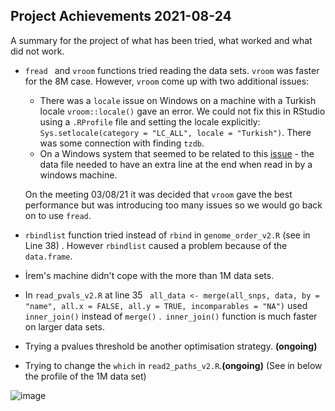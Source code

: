 ## Project Achievements												2021-08-24

A summary for the project of what has been tried, what worked and what did not work.

* `fread ` and `vroom` functions tried reading the data sets. `vroom` was faster for the 8M case. However,   `vroom`  come up with two additional issues:

  - There was a `locale` issue on Windows on a machine with a Turkish locale `vroom::locale()` gave an error. We could not fix this in RStudio using a `.RProfile` file and setting the locale explicitly: `Sys.setlocale(category = "LC_ALL", locale = "Turkish")`. There was some connection with finding `tzdb`.
  - On a Windows system that seemed to be related to this [issue](https://github.com/r-lib/vroom/issues/40) - the data file needed to have an extra line at the end when read in by a windows machine.

  On the meeting 03/08/21 it was decided that `vroom` gave the best performance but was introducing too many issues so we would go back on to use `fread`. 

*  `rbindlist` function tried instead of `rbind` in `genome_order_v2.R` (see in Line 38) . However `rbindlist` caused a problem because of the `data.frame`.

* İrem's machine didn't cope with the more than 1M data sets.

* In `read_pvals_v2.R` at line 35 ` all_data <- merge(all_snps, data, by = "name", all.x = FALSE, all.y = TRUE, incomparables = "NA")`  used `inner_join()` instead of `merge()` .` inner_join()` function is much faster on larger data sets.

*  Trying a pvalues threshold be another optimisation strategy. **(ongoing)**

* Trying to change the `which` in `read2_paths_v2.R`.**(ongoing)** (See in below the profile of the 1M data set)

![image](C:\Users\asus\OneDrive\Masaüstü\image.PNG)

